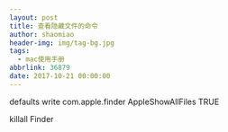 ```yaml
---
layout: post
title: 查看隐藏文件的命令
author: shaomiao
header-img: img/tag-bg.jpg
tags:
  - mac使用手册
abbrlink: 36879
date: 2017-10-21 00:00:00
---
```

defaults write com.apple.finder AppleShowAllFiles TRUE

killall Finder
